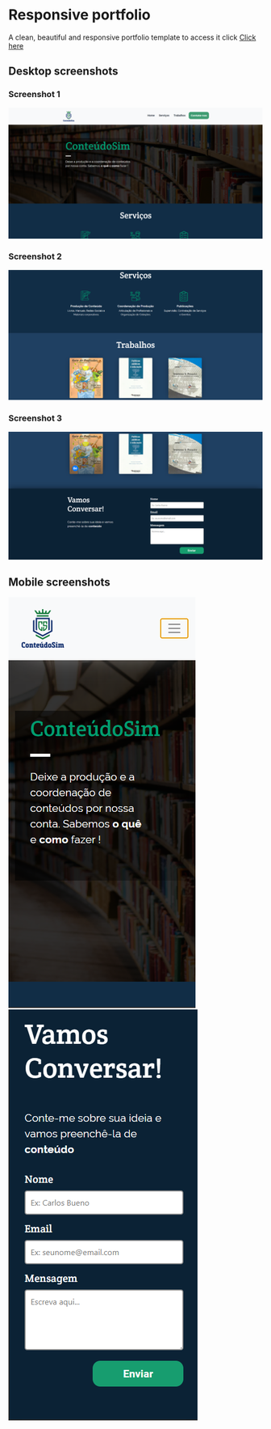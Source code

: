 # Responsive portfolio

A clean, beautiful and responsive portfolio template
to access it click [Click here](https://conteudosim.com.br/)

## Desktop screenshots

### Screenshot 1
![Desktop-1](screens/desktop-1.png?raw=true "Desktop screenshot 1")
<br />

### Screenshot 2
![Desktop-2](screens/desktop-2.png?raw=true "Desktop screenshot 2")
<br />

### Screenshot 3
![Desktop-3](screens/desktop-3.png?raw=true "Desktop screenshot 3")
<br />

## Mobile screenshots
![Mobile-1](screens/mobile-1.png?raw=true "Mobile screenshot 1")
![Mobile-2](screens/mobile-2.png?raw=true "Mobile screenshot 2")
